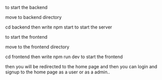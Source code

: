 to start the backend 

move to backend directory

cd backend 
then write npm start to start the server


to start the frontend 

move to the frontend directory

cd frontend
then write npm run dev to start the frontend 

then you will be redirected to the home page and then you can login and signup to the home page as a user or as a admin..
